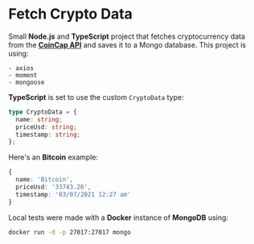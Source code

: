 # Fetch Crypto Data

Small **Node.js** and **TypeScript** project that fetches cryptocurrency data from the **[CoinCap API](https://docs.coincap.io/)** and saves it to a Mongo database. This project is using:

```
- axios
- moment
- mongoose
```

**TypeScript** is set to use the custom `CryptoData` type:

```typescript
type CryptoData = {
  name: string;
  priceUsd: string;
  timestamp: string;
};
```

Here's an **Bitcoin** example:

```typescript
{
  name: 'Bitcoin',
  priceUsd: '33743.26',
  timestamp: '03/07/2021 12:27 am'
}
```

Local tests were made with a **Docker** instance of **MongoDB** using:

```bash
docker run -d -p 27017:27017 mongo
```
